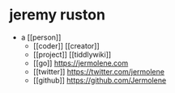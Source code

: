 # jeremy ruston

- a [[person]]
  - [[coder]] [[creator]]
  - [[project]] [[tiddlywiki]]
  - [[go]] https://jermolene.com
  - [[twitter]] https://twitter.com/jermolene
  - [[github]] https://github.com/Jermolene

